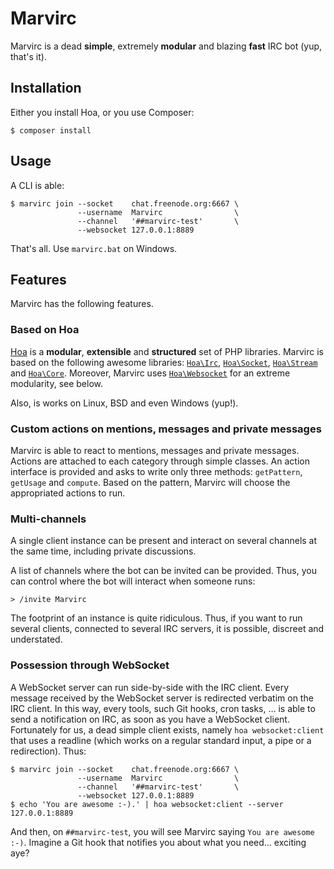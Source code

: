 # Marvirc

Marvirc is a dead **simple**, extremely **modular** and blazing **fast** IRC bot
(yup, that's it).

## Installation

Either you install Hoa, or you use Composer:

    $ composer install

## Usage

A CLI is able:

    $ marvirc join --socket    chat.freenode.org:6667 \
                   --username  Marvirc                \
                   --channel   '##marvirc-test'       \
                   --websocket 127.0.0.1:8889

That's all. Use `marvirc.bat` on Windows.

## Features

Marvirc has the following features.

### Based on Hoa

[Hoa](http://hoa-project.net/) is a **modular**, **extensible** and
**structured** set of PHP libraries. Marvirc is based on the following awesome
libraries: [`Hoa\Irc`](https://github.com/hoaproject/Irc),
[`Hoa\Socket`](https://github.com/hoaproject/Socket),
[`Hoa\Stream`](https://github.com/hoaproject/Stream) and
[`Hoa\Core`](https://github.com/hoaproject/Core). Moreover, Marvirc uses
[`Hoa\Websocket`](https://github.com/hoaproject/Websocket) for an extreme
modularity, see below.

Also, is works on Linux, BSD and even Windows (yup!).

### Custom actions on mentions, messages and private messages

Marvirc is able to react to mentions, messages and private messages. Actions are
attached to each category through simple classes. An action interface is
provided and asks to write only three methods: `getPattern`, `getUsage` and
`compute`. Based on the pattern, Marvirc will choose the appropriated actions to
run.

### Multi-channels

A single client instance can be present and interact on several channels at the
same time, including private discussions.

A list of channels where the bot can be invited can be provided. Thus, you can
control where the bot will interact when someone runs:

    > /invite Marvirc

The footprint of an instance is quite ridiculous. Thus, if you want to run
several clients, connected to several IRC servers, it is possible, discreet and
understated.

### Possession through WebSocket

A WebSocket server can run side-by-side with the IRC client. Every message
received by the WebSocket server is redirected verbatim on the IRC client. In
this way, every tools, such Git hooks, cron tasks, … is able to send a
notification on IRC, as soon as you have a WebSocket client. Fortunately for us,
a dead simple client exists, namely `hoa websocket:client` that uses a readline
(which works on a regular standard input, a pipe or a redirection). Thus:

    $ marvirc join --socket    chat.freenode.org:6667 \
                   --username  Marvirc                \
                   --channel   '##marvirc-test'       \
                   --websocket 127.0.0.1:8889
    $ echo 'You are awesome :-).' | hoa websocket:client --server 127.0.0.1:8889

And then, on `##marvirc-test`, you will see Marvirc saying `You are awesome
:-)`. Imagine a Git hook that notifies you about what you need… exciting aye?